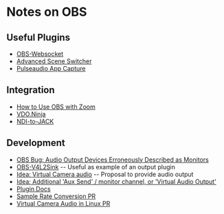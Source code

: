 # Notes on OBS

## Useful Plugins

* [OBS-Websocket](https://github.com/obsproject/obs-websocket)
* [Advanced Scene Switcher](https://github.com/WarmUpTill/SceneSwitcher)
* [Pulseaudio App Capture](https://github.com/jbwong05/obs-pulseaudio-app-capture)

## Integration

* [How to Use OBS with Zoom](https://www.eigenmagic.com/2020/04/22/how-to-use-obs-studio-with-zoom/)
* [VDO.Ninja](https://docs.vdo.ninja/)
* [NDI-to-JACK](https://github.com/lplassman/NDI-to-JACK)

## Development

* [OBS Bug: Audio Output Devices Erroneously Described as Monitors](https://github.com/obsproject/obs-studio/pull/4226)
* [OBS-V4L2Sink](https://github.com/CatxFish/obs-v4l2sink) -- Useful as example of an output plugin
* [Idea: Virtual Camera audio](https://ideas.obsproject.com/posts/1415/obs-virtual-camera-audio) -- Proposal to provide audio output
* [Idea: Additional 'Aux Send' / monitor channel, or 'Virtual Audio Output'](https://ideas.obsproject.com/posts/965/additional-aux-send-monitor-channel-or-virtual-audio-output)
* [Plugin Docs](https://obsproject.com/docs/plugins.html)
* [Sample Rate Conversion PR](https://github.com/obsproject/obs-studio/pull/6351)
* [Virtual Camera Audio in Linux PR](https://github.com/obsproject/obs-studio/pull/8171)

